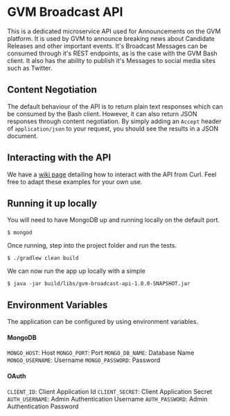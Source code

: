 # GVM Broadcast API

This is a dedicated microservice API used for Announcements on the GVM platform. It is used by GVM to announce breaking 
news about Candidate Releases and other important events. It's Broadcast Messages can be consumed through it's REST
endpoints, as is the case with the GVM Bash client. It also has the ability to publish it's Messages to social media 
sites such as Twitter.

## Content Negotiation

The default behaviour of the API is to return plain text responses which can be consumed by the Bash client. However,
it can also return JSON responses through content negotiation. By simply adding an `Accept` header of `application/json`
to your request, you should see the results in a JSON document.

## Interacting with the API

We have a [wiki page](https://github.com/gvmtool/gvm-broadcast-api/wiki/Public-Interface) detailing how to interact with
the API from Curl. Feel free to adapt these examples for your own use.

## Running it up locally

You will need to have MongoDB up and running locally on the default port.

    $ mongod

Once running, step into the project folder and run the tests.
 
    $ ./gradlew clean build

We can now run the app up locally with a simple

    $ java -jar build/libs/gvm-broadcast-api-1.0.0-SNAPSHOT.jar

## Environment Variables

The application can be configured by using environment variables.

#### MongoDB
`MONGO_HOST`: Host
`MONGO_PORT`: Port
`MONGO_DB_NAME`: Database Name
`MONGO_USERNAME`: Username
`MONGO_PASSWORD`: Password

#### OAuth
`CLIENT_ID`: Client Application Id
`CLIENT_SECRET`: Client Application Secret
`AUTH_USERNAME`: Admin Authentication Username
`AUTH_PASSWORD`: Admin Authentication Password